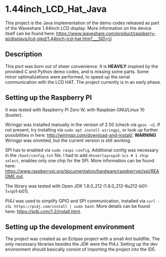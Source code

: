 # 1.44inch_LCD_Hat_Java

This project is the Java implementation of the demo codes released as part of the Waveshare 1.44inch LCD display. More information on the device itself can be found here: https://www.waveshare.com/product/raspberry-pi/displays/lcd-oled/1.44inch-lcd-hat.htm?___SID=U

## Description

This port was born out of sheer convenience. It is **HEAVILY** inspired by the provided C and Python demo codes, and is missing some parts. Some minor optimalizations were performed, to speed up the serial communication with the LCD HAT. The project currently is in an early phase.

## Setting up the Raspberry PI

It was tested with Raspberry PI Zero W, with Raspbian GNU/Linux 10 (buster). 

Wiringpi was installed manually in the version of 2.50 (check via `gpio -v`). If not present, try installing via `sudo apt install wiringpi`, or look up further possibilities in here: http://wiringpi.com/download-and-install/. **WARNING** Wiringpi was ommited, but the current version is still working.

SPI has to enabled via `sudo raspi-config`. Additional config was necessary in the `/boot/config.txt` file. I had to add `dtoverlay=spi0-1cs # 1 chip select`, enables only one chip for the SPI. More information can be found here: https://www.raspberrypi.org/documentation/hardware/raspberrypi/spi/README.md.

The library was tested with Open JDK 1.8.0_212 (1.8.0_212-8u212-b01-1+rpi1-b01).

PI4J was used to simplify GPIO and SPI communication, installed via `curl -sSL https://pi4j.com/install | sudo bash`. More details can be found here: https://pi4j.com/1.2/install.html.

## Setting up the development environment

The project was created as an Eclipse project with a small Ant buildfile. The only necessary libraries besides the JDK were the PI4J. Setting up the dev environment should basically consist of importing the project into the IDE.
